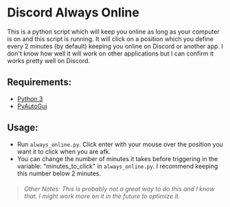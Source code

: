 # Discord Always Online

This is a python script which will keep you online as long as your computer is on and this script is running. It will click on a position which you define every 2 minutes (by default) keeping you online on Discord or another app. I don't know how well it will work on other applications but I can confirm it works pretty well on Discord.

## Requirements:
- [Python 3](https://www.python.org/)
- [PyAutoGui](https://pyautogui.readthedocs.io/en/latest/install.html)

## Usage:
- Run `always_online.py`. Click enter with your mouse over the position you want it to click when you are afk.
- You can change the number of minutes it takes before triggering in the variable: "minutes_to_click" in `always_online.py`. I recommend keeping this number below 2 minutes.


> ###### Other Notes: This is probably not a great way to do this and I know that. I might work more on it in the future to optimize it.
